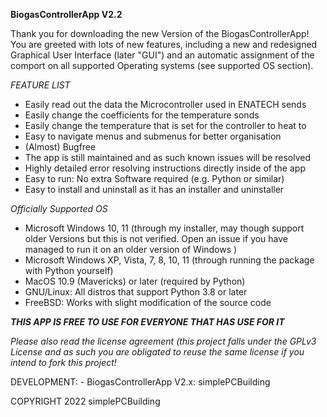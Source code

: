 		
				
**BiogasControllerApp V2.2**
				
		
		
Thank you for downloading the new Version of the BiogasControllerApp! You are greeted with 
lots of new features, including a new and redesigned Graphical User Interface (later "GUI")
and an automatic assignment of the comport on all supported Operating systems (see supported OS section). 
	
	
	
*FEATURE LIST*
- Easily read out the data the Microcontroller used in ENATECH sends
- Easily change the coefficients for the temperature sonds
- Easily change the temperature that is set for the controller to heat to
- Easy to navigate menus and submenus for better organisation
- (Almost) Bugfree
- The app is still maintained and as such known issues will be resolved
- Highly detailed error resolving instructions directly inside of the app
- Easy to run: No extra Software required (e.g. Python or similar)
- Easy to install and uninstall as it has an installer and uninstaller
	
	

*Officially Supported OS*
- Microsoft Windows 10, 11 (through my installer, may though support older Versions but this is not verified. Open an issue if you have managed to run it on an older version of Windows )
- Microsoft Windows XP, Vista, 7, 8, 10, 11 (through running the package with Python yourself)
- MacOS 10.9 (Mavericks) or later (required by Python)
- GNU/Linux: All distros that support Python 3.8 or later
- FreeBSD: Works with slight modification of the source code

		

***THIS APP IS FREE TO USE FOR EVERYONE THAT HAS USE FOR IT***

*Please also read the license agreement (this project falls under the GPLv3 License and as such
you are obligated to reuse the same license if you intend to fork this project!*
			


DEVELOPMENT:
	- BiogasControllerApp V2.x: simplePCBuilding
	

	
 COPYRIGHT 2022 simplePCBuilding


	
		

